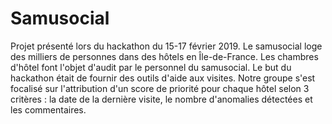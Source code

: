 # Samusocial

Projet présenté lors du hackathon du 15-17 février 2019.
Le samusocial loge des milliers de personnes dans des hôtels en Île-de-France. Les chambres d'hôtel font l'objet d'audit par le personnel du samusocial. Le but du hackathon était de fournir des outils d'aide aux visites.
Notre groupe s'est focalisé sur l'attribution d'un score de priorité pour chaque hôtel selon 3 critères : la date de la dernière visite, le nombre d'anomalies détectées et les commentaires.
